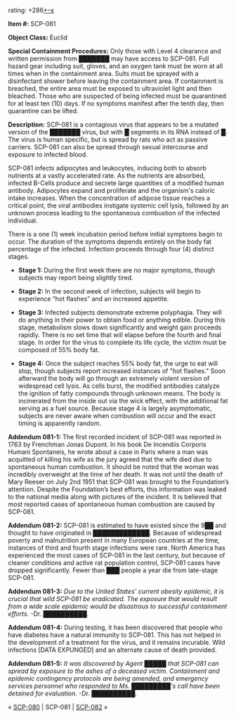rating: +286[+](javascript:; "I like it")[–](javascript:; "I don't like it")[x](javascript:; "Cancel my vote")

**Item #:** SCP-081

**Object Class:** Euclid

**Special Containment Procedures:** Only those with Level 4 clearance and written permission from ███████ may have access to SCP-081. Full hazard gear including suit, gloves, and an oxygen tank must be worn at all times when in the containment area. Suits must be sprayed with a disinfectant shower before leaving the containment area. If containment is breached, the entire area must be exposed to ultraviolet light and then bleached. Those who are suspected of being infected must be quarantined for at least ten (10) days. If no symptoms manifest after the tenth day, then quarantine can be lifted.

**Description:** SCP-081 is a contagious virus that appears to be a mutated version of the ███████ virus, but with █ segments in its RNA instead of █. The virus is human specific, but is spread by rats who act as passive carriers. SCP-081 can also be spread through sexual intercourse and exposure to infected blood.

SCP-081 infects adipocytes and leukocytes, inducing both to absorb nutrients at a vastly accelerated rate. As the nutrients are absorbed, infected B-Cells produce and secrete large quantities of a modified human antibody. Adipocytes expand and proliferate and the organism's caloric intake increases. When the concentration of adipose tissue reaches a critical point, the viral antibodies instigate systemic cell lysis, followed by an unknown process leading to the spontaneous combustion of the infected individual.

There is a one (1) week incubation period before initial symptoms begin to occur. The duration of the symptoms depends entirely on the body fat percentage of the infected. Infection proceeds through four (4) distinct stages.

*   **Stage 1:** During the first week there are no major symptoms, though subjects may report being slightly tired.

*   **Stage 2:** In the second week of infection, subjects will begin to experience “hot flashes” and an increased appetite.

*   **Stage 3:** Infected subjects demonstrate extreme polyphagia. They will do anything in their power to obtain food or anything edible. During this stage, metabolism slows down significantly and weight gain proceeds rapidly. There is no set time that will elapse before the fourth and final stage. In order for the virus to complete its life cycle, the victim must be composed of 55% body fat.

*   **Stage 4:** Once the subject reaches 55% body fat, the urge to eat will stop, though subjects report increased instances of "hot flashes." Soon afterward the body will go through an extremely violent version of widespread cell lysis. As cells burst, the modified antibodies catalyze the ignition of fatty compounds through unknown means. The body is incinerated from the inside out via the wick effect, with the additional fat serving as a fuel source. Because stage 4 is largely asymptomatic, subjects are never aware when combustion will occur and the exact timing is apparently random.

**Addendum 081-1:** The first recorded incident of SCP-081 was reported in 1763 by Frenchman Jonas Dupont. In his book De Incendiis Corporis Humani Spontaneis, he wrote about a case in Paris where a man was acquitted of killing his wife as the jury agreed that the wife died due to spontaneous human combustion. It should be noted that the woman was incredibly overweight at the time of her death. It was not until the death of Mary Reeser on July 2nd 1951 that SCP-081 was brought to the Foundation’s attention. Despite the Foundation’s best efforts, this information was leaked to the national media along with pictures of the incident. It is believed that most reported cases of spontaneous human combustion are caused by SCP-081.

**Addendum 081-2:** SCP-081 is estimated to have existed since the 9██ and thought to have originated in █████████████. Because of widespread poverty and malnutrition present in many European countries at the time, instances of third and fourth stage infections were rare. North America has experienced the most cases of SCP-081 in the last century, but because of cleaner conditions and active rat population control, SCP-081 cases have dropped significantly. Fewer than ███ people a year die from late-stage SCP-081.

**Addendum 081-3:** _Due to the United States' current obesity epidemic, it is crucial that wild SCP-081 be eradicated. The exposure that would result from a wide scale epidemic would be disastrous to successful containment efforts._ -Dr. ██████████.

**Addendum 081-4:** During testing, it has been discovered that people who have diabetes have a natural immunity to SCP-081. This has not helped in the development of a treatment for the virus, and it remains incurable. Wild infections \[DATA EXPUNGED\] and an alternate cause of death provided.

**Addendum 081-5:** _It was discovered by Agent █████ that SCP-081 can spread by exposure to the ashes of a deceased victim. Containment and epidemic contingency protocols are being amended, and emergency services personnel who responded to Ms. █████████'s call have been detained for evaluation._ -Dr. ██████████.

« [SCP-080](/scp-080) | SCP-081 | [SCP-082](/scp-082) »